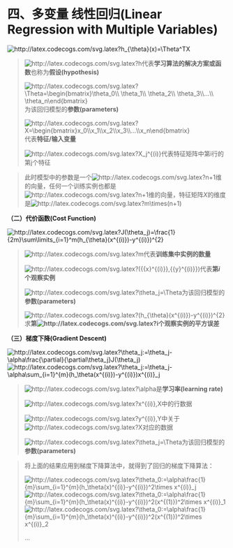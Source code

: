 # 四、多变量 线性回归(Linear Regression with Multiple Variables)

<img  src="http://latex.codecogs.com/svg.latex?h_{\theta}(x)=\Theta^TX"  title="http://latex.codecogs.com/svg.latex?h_{\theta}(x)=\Theta^TX"  />

> <img src="http://latex.codecogs.com/svg.latex?h" title="http://latex.codecogs.com/svg.latex?h" />代表**学习算法的解决方案或函数**也称为**假设(hypothesis)**
>
> <img  src="http://latex.codecogs.com/svg.latex?\Theta=\begin{bmatrix}\theta_0\\&space;\theta_1\\&space;\theta_2\\&space;\theta_3\\...\\&space;\theta_n\end{bmatrix}"   title="http://latex.codecogs.com/svg.latex?\Theta=\begin{bmatrix}\theta_0\\  \theta_1\\ \theta_2\\ \theta_3\\...\\ \theta_n\end{bmatrix}" />为该回归模型的**参数(parameters)**
>
> <img  src="http://latex.codecogs.com/svg.latex?X=\begin{bmatrix}x_0\\x_1\\x_2\\x_3\\...\\x_n\end{bmatrix}"   title="http://latex.codecogs.com/svg.latex?X=\begin{bmatrix}x_0\\x_1\\x_2\\x_3\\...\\x_n\end{bmatrix}"  />代表**特征/输入变量**
>
> <img src="http://latex.codecogs.com/svg.latex?X_j^{(i)}" title="http://latex.codecogs.com/svg.latex?X_j^{(i)}" />代表特征矩阵中第i行的第j个特征

> 此时模型中的参数是一个<img src="http://latex.codecogs.com/svg.latex?n&plus;1" title="http://latex.codecogs.com/svg.latex?n+1" />维的向量，任何一个训练实例也都是<img src="http://latex.codecogs.com/svg.latex?n&plus;1" title="http://latex.codecogs.com/svg.latex?n+1" />维的向量，特征矩阵$X$的维度是<img src="http://latex.codecogs.com/svg.latex?m\times(n&plus;1)"  title="http://latex.codecogs.com/svg.latex?m\times(n+1)" />

**（二）代价函数(Cost Function)**

<img  src="http://latex.codecogs.com/svg.latex?J(\theta_j)=\frac{1}{2m}\sum\limits_{i=1}^m(h_{\theta}(x^{(i)})-y^{(i)})^{2}"   title="http://latex.codecogs.com/svg.latex?J(\theta_j)=\frac{1}{2m}\sum\limits_{i=1}^m(h_{\theta}(x^{(i)})-y^{(i)})^{2}"  />

><img src="http://latex.codecogs.com/svg.latex?m" title="http://latex.codecogs.com/svg.latex?m" />代表**训练集中实例的数量**
>
><img  src="http://latex.codecogs.com/svg.latex?({{x}^{(i)}},{{y}^{(i)}})"  title="http://latex.codecogs.com/svg.latex?({{x}^{(i)}},{{y}^{(i)}})"  />代表**第$i$ 个观察实例**
>
><img src="http://latex.codecogs.com/svg.latex?\theta_j=\Theta"  title="http://latex.codecogs.com/svg.latex?\theta_j=\Theta" />为该回归模型的**参数(parameters)**
>
><img  src="http://latex.codecogs.com/svg.latex?(h_{\theta}(x^{(i)})-y^{(i)})^{2}"   title="http://latex.codecogs.com/svg.latex?(h_{\theta}(x^{(i)})-y^{(i)})^{2}"  />求**第<img src="http://latex.codecogs.com/svg.latex?i" title="http://latex.codecogs.com/svg.latex?i" />个观察实例的平方误差**

**（三）梯度下降(Gradient Descent)**

<img  src="http://latex.codecogs.com/svg.latex?\theta_j:=\theta_j-\alpha\frac{\partial}{\partial\theta_j}J(\theta_j)"   title="http://latex.codecogs.com/svg.latex?\theta_j:=\theta_j-\alpha\frac{\partial}{\partial\theta_j}J(\theta_j)"  />

<img  src="http://latex.codecogs.com/svg.latex?\theta_j:=\theta_j-\alpha\sum_{i=1}^{m}(h_\theta(x^{(i)})-y^{(i)})x^{(i)}_j"   title="http://latex.codecogs.com/svg.latex?\theta_j:=\theta_j-\alpha\sum_{i=1}^{m}(h_\theta(x^{(i)})-y^{(i)})x^{(i)}_j"  />

> <img src="http://latex.codecogs.com/svg.latex?\alpha&space;" title="http://latex.codecogs.com/svg.latex?\alpha " />是**学习率(learning rate)**
>
> <img src="http://latex.codecogs.com/svg.latex?x^{(i)},X" title="http://latex.codecogs.com/svg.latex?x^{(i)},X" />中的行数据
>
> <img src="http://latex.codecogs.com/svg.latex?y^{(i)},Y" title="http://latex.codecogs.com/svg.latex?y^{(i)},Y" />中关于<img src="http://latex.codecogs.com/svg.latex?X" title="http://latex.codecogs.com/svg.latex?X" />对应的数据
>
> <img src="http://latex.codecogs.com/svg.latex?\theta_j=\Theta"  title="http://latex.codecogs.com/svg.latex?\theta_j=\Theta" />为该回归模型的**参数(parameters)**

> 将上面的结果应用到梯度下降算法中，就得到了回归的梯度下降算法：
>
> <img  src="http://latex.codecogs.com/svg.latex?\theta_0:=\alpha\frac{1}{m}\sum_{i=1}^{m}(h_\theta(x)^{(i)}-y^{(i)})^2\times x^{(i)}_j"   title="http://latex.codecogs.com/svg.latex?\theta_0:=\alpha\frac{1}{m}\sum_{i=1}^{m}(h_\theta(x)^{(i)}-y^{(i)})^2\times x^{(i)}_j"  />
>
> <img  src="http://latex.codecogs.com/svg.latex?\theta_1:=\alpha\frac{1}{m}\sum_{i=1}^{m}(h_\theta(x)^{(i)}-y^{(i)})^2\times x^{(i)}"   title="http://latex.codecogs.com/svg.latex?\theta_0:=\alpha\frac{1}{m}\sum_{i=1}^{m}(h_\theta(x)^{(i)}-y^{(i)})^2(x^{(1)})^2\times x^{(i)}_1"  />
>
> <img  src="http://latex.codecogs.com/svg.latex?\theta_2:=\alpha\frac{1}{m}\sum_{i=1}^{m}(h_\theta(x)^{(i)}-y^{(i)})^2\times x^{(i)}_2"   title="http://latex.codecogs.com/svg.latex?\theta_0:=\alpha\frac{1}{m}\sum_{i=1}^{m}(h_\theta(x)^{(i)}-y^{(i)})^2(x^{(1)})^2\times x^{(i)}_2"  />
>
> ...